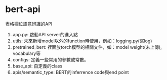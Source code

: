 # bert-api
表格欄位語意辨識的API
1. app.py: 啟動API server的進入點
2. utils: 未來新增model以外的function時使用，例如：logging.py(寫log)
3. pretrained_bert: 裡面放torch模型的相關文件，如：model weight(未上傳), vocabulary等
4. configs: 定義一些常用的參數或常數。
5. base_api: 自定義的class
6. apis/semantic_type: BERT的inferrence code與end point
